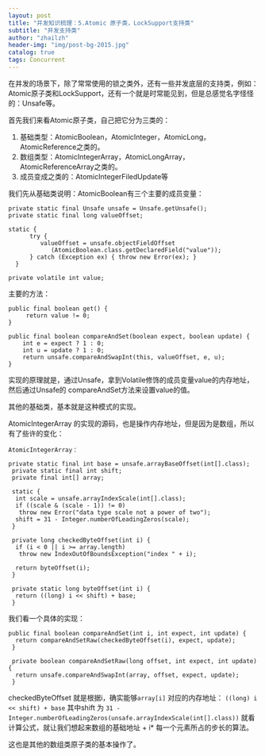 ```yaml
---
layout: post
title: "并发知识梳理：5.Atomic 原子类，LockSupport支持类"
subtitle: "并发支持类"
author: "zhailzh"  
header-img: "img/post-bg-2015.jpg"  
catalog: true
tags: Concurrent  
---
```


在并发的场景下，除了常常使用的锁之类外，还有一些并发底层的支持类，例如：Atomic原子类和LockSupport，还有一个就是时常能见到，但是总感觉名字怪怪的：Unsafe等。

<!--more-->

首先我们来看Atomic原子类，自己把它分为三类的：
1. 基础类型：AtomicBoolean，AtomicInteger，AtomicLong，AtomicReference之类的。
2. 数组类型：AtomicIntegerArray，AtomicLongArray，AtomicReferenceArray之类的。
3. 成员变成之类的：AtomicIntegerFiledUpdate等 
  
我们先从基础类说明：AtomicBoolean有三个主要的成员变量：
~~~
private static final Unsafe unsafe = Unsafe.getUnsafe();
private static final long valueOffset;

static {
      try {
         valueOffset = unsafe.objectFieldOffset
            (AtomicBoolean.class.getDeclaredField("value"));
      } catch (Exception ex) { throw new Error(ex); }
  }

private volatile int value;

~~~

主要的方法：
~~~
public final boolean get() {
     return value != 0;
}

public final boolean compareAndSet(boolean expect, boolean update) {
    int e = expect ? 1 : 0;
    int u = update ? 1 : 0;
    return unsafe.compareAndSwapInt(this, valueOffset, e, u);
}
~~~

实现的原理就是，通过Unsafe，拿到Volatile修饰的成员变量value的内存地址，然后通过Unsafe的
compareAndSet方法来设置value的值。

其他的基础类，基本就是这种模式的实现。

AtomicIntegerArray 的实现的源码，也是操作内存地址，但是因为是数组，所以有了些许的变化：

~~~
AtomicIntegerArray：

private static final int base = unsafe.arrayBaseOffset(int[].class);
 private static final int shift;
 private final int[] array;

 static {
  int scale = unsafe.arrayIndexScale(int[].class);
  if ((scale & (scale - 1)) != 0)
   throw new Error("data type scale not a power of two");
  shift = 31 - Integer.numberOfLeadingZeros(scale);
 }

 private long checkedByteOffset(int i) {
  if (i < 0 || i >= array.length)
   throw new IndexOutOfBoundsException("index " + i);

  return byteOffset(i);
 }

 private static long byteOffset(int i) {
  return ((long) i << shift) + base;
 }
~~~

我们看一个具体的实现：

~~~
public final boolean compareAndSet(int i, int expect, int update) {
  return compareAndSetRaw(checkedByteOffset(i), expect, update);
 }

 private boolean compareAndSetRaw(long offset, int expect, int update) {
  return unsafe.compareAndSwapInt(array, offset, expect, update);
 }
~~~

checkedByteOffset 就是根据i，确实能够```array[i]``` 对应的内存地址： ```((long) i << shift) + base```
其中shift 为 ``` 31 - Integer.numberOfLeadingZeros(unsafe.arrayIndexScale(int[].class)) ```
就看计算公式，就让我们想起来数组的基础地址 + i* 每一个元素所占的步长的算法。

这也是其他的数组类原子类的基本操作了。